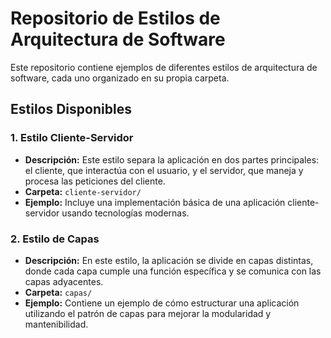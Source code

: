 # Repositorio de Estilos de Arquitectura de Software

Este repositorio contiene ejemplos de diferentes estilos de arquitectura de software, cada uno organizado en su propia carpeta.

## Estilos Disponibles

### 1. Estilo Cliente-Servidor

- **Descripción:** Este estilo separa la aplicación en dos partes principales: el cliente, que interactúa con el usuario, y el servidor, que maneja y procesa las peticiones del cliente.
- **Carpeta:** `cliente-servidor/`
- **Ejemplo:** Incluye una implementación básica de una aplicación cliente-servidor usando tecnologías modernas.

### 2. Estilo de Capas

- **Descripción:** En este estilo, la aplicación se divide en capas distintas, donde cada capa cumple una función específica y se comunica con las capas adyacentes.
- **Carpeta:** `capas/`
- **Ejemplo:** Contiene un ejemplo de cómo estructurar una aplicación utilizando el patrón de capas para mejorar la modularidad y mantenibilidad.

